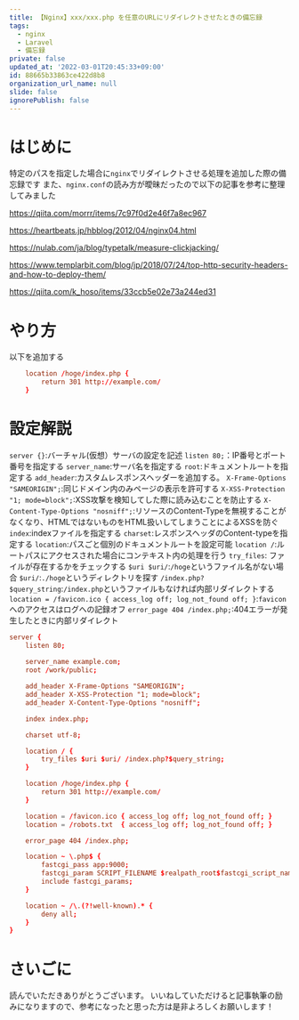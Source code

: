 ```yaml
---
title: 【Nginx】xxx/xxx.php を任意のURLにリダイレクトさせたときの備忘録
tags:
  - nginx
  - Laravel
  - 備忘録
private: false
updated_at: '2022-03-01T20:45:33+09:00'
id: 88665b33863ce422d8b8
organization_url_name: null
slide: false
ignorePublish: false
---
```

# はじめに

特定のパスを指定した場合に`nginx`でリダイレクトさせる処理を追加した際の備忘録です
また、`nginx.conf`の読み方が曖昧だったので以下の記事を参考に整理してみました

https://qiita.com/morrr/items/7c97f0d2e46f7a8ec967

https://heartbeats.jp/hbblog/2012/04/nginx04.html

https://nulab.com/ja/blog/typetalk/measure-clickjacking/

https://www.templarbit.com/blog/jp/2018/07/24/top-http-security-headers-and-how-to-deploy-them/

https://qiita.com/k_hoso/items/33ccb5e02e73a244ed31

# やり方

以下を追加する

```conf:/nginx/default.conf
    location /hoge/index.php {
        return 301 http://example.com/
    }
```


# 設定解説

`server {}`:バーチャル(仮想）サーバの設定を記述
`listen 80;`：IP番号とポート番号を指定する
`server_name`:サーバ名を指定する
`root`:ドキュメントルートを指定する
`add_header`:カスタムレスポンスヘッダーを追加する。
`X-Frame-Options "SAMEORIGIN";`:同じドメイン内のみページの表示を許可する
`X-XSS-Protection "1; mode=block";`:XSS攻撃を検知してした際に読み込むことを防止する
`X-Content-Type-Options "nosniff";`:リソースのContent-Typeを無視することがなくなり、HTMLではないものをHTML扱いしてしまうことによるXSSを防ぐ
`index`:indexファイルを指定する
`charset`:レスポンスヘッダのContent-typeを指定する
`location`:パスごと個別のドキュメントルートを設定可能
`location /`:ルートパスにアクセスされた場合にコンテキスト内の処理を行う
`try_files`: ファイルが存在するかをチェックする 
`$uri $uri/`:`/hoge`というファイル名がない場合
`$uri/`:`./hoge`というディレクトリを探す
`/index.php?$query_string`:`/index.php`というファイルもなければ内部リダイレクトする
`location = /favicon.ico { access_log off; log_not_found off; }`:`favicon`へのアクセスはログへの記録オフ
`error_page 404 /index.php;`:404エラーが発生したときに内部リダイレクト


```conf:/nginx/default.conf
server {
    listen 80;
   
    server_name example.com;
    root /work/public;

    add_header X-Frame-Options "SAMEORIGIN";
    add_header X-XSS-Protection "1; mode=block";
    add_header X-Content-Type-Options "nosniff";

    index index.php;

    charset utf-8;

    location / {
        try_files $uri $uri/ /index.php?$query_string;
    }

    location /hoge/index.php {
        return 301 http://example.com/
    }

    location = /favicon.ico { access_log off; log_not_found off; }
    location = /robots.txt  { access_log off; log_not_found off; }

    error_page 404 /index.php;

    location ~ \.php$ {
        fastcgi_pass app:9000;
        fastcgi_param SCRIPT_FILENAME $realpath_root$fastcgi_script_name;
        include fastcgi_params;
    }

    location ~ /\.(?!well-known).* {
        deny all;
    }
}
```

# さいごに
読んでいただきありがとうございます。
いいねしていただけると記事執筆の励みになりますので、参考になったと思った方は是非よろしくお願いします！
